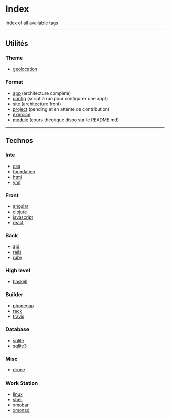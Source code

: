 # Index
Index of all available tags

---------------
## Utilités

### Theme

+ [geolocation](https://github.com/search?q=org%3Asimplonco+geolocation)

### Format

+ [app](https://github.com/search?q=org%3Asimplonco+app) (architecture complete)
+ [config](https://github.com/search?q=org%3Asimplonco+config) (script à run pour configurer une app/)
+ [site](https://github.com/search?q=org%3Asimplonco+site) (architecture front)
+ [project](https://github.com/search?q=org%3Asimplonco+project) (pending et en attente de contribution)
+ [exercice](https://github.com/search?q=org%3Asimplonco+exercice)
+ [module](https://github.com/search?q=org%3Asimplonco+module) (cours théorique dispo sur le README.md)

---------------
## Technos

### Inte

+ [css](https://github.com/search?q=org%3Asimplonco+css)
+ [foundation](https://github.com/search?q=org%3Asimplonco+foundation)
+ [html](https://github.com/search?q=org%3Asimplonco+html)
+ [yml](https://github.com/search?q=org%3Asimplonco+yml)

### Front

+ [angular](https://github.com/search?q=org%3Asimplonco+angular)
+ [clojure](https://github.com/search?q=org%3Asimplonco+clojure)
+ [javascript](https://github.com/search?q=org%3Asimplonco+javascript)
+ [react](https://github.com/search?q=org%3Asimplonco+react)

### Back

+ [api](https://github.com/search?q=org%3Asimplonco+api)
+ [rails](https://github.com/search?q=org%3Asimplonco+rails)
+ [ruby](https://github.com/search?q=org%3Asimplonco+ruby)

### High level

+ [haskell](https://github.com/search?q=org%3Asimplonco+haskell)

### Builder

+ [phonegap](https://github.com/search?q=org%3Asimplonco+phonegap)
+ [rack](https://github.com/search?q=org%3Asimplonco+rack)
+ [travis](https://github.com/search?q=org%3Asimplonco+travis)

### Database

+ [sqlite](https://github.com/search?q=org%3Asimplonco+sqlite)
+ [sqlite3](https://github.com/search?q=org%3Asimplonco+sqlite3)

### Misc

+ [drone](https://github.com/search?q=org%3Asimplonco+drone)

### Work Station

+ [linux](https://github.com/search?q=org%3Asimplonco+linux)
+ [shell](https://github.com/search?q=org%3Asimplonco+shell)
+ [xmobar](https://github.com/search?q=org%3Asimplonco+xmobar)
+ [xmonad](https://github.com/search?q=org%3Asimplonco+xmonad)
